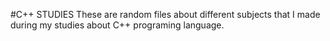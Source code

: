 #C++ STUDIES
These are random files about different subjects that I made during my studies about C++ programing language.
